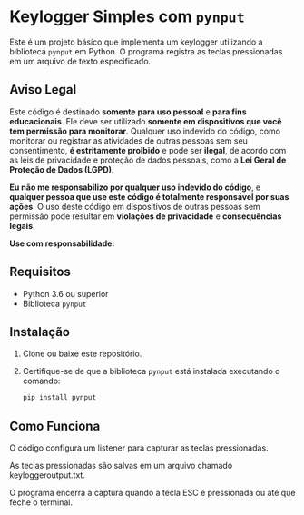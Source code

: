 # Keylogger Simples com `pynput`

Este é um projeto básico que implementa um keylogger utilizando a biblioteca `pynput` em Python. O programa registra as teclas pressionadas em um arquivo de texto especificado.

## Aviso Legal

Este código é destinado **somente para uso pessoal** e **para fins educacionais**. Ele deve ser utilizado **somente em dispositivos que você tem permissão para monitorar**. Qualquer uso indevido do código, como monitorar ou registrar as atividades de outras pessoas sem seu consentimento, **é estritamente proibido** e pode ser **ilegal**, de acordo com as leis de privacidade e proteção de dados pessoais, como a **Lei Geral de Proteção de Dados (LGPD)**.

**Eu não me responsabilizo por qualquer uso indevido do código**, e **qualquer pessoa que use este código é totalmente responsável por suas ações**. O uso deste código em dispositivos de outras pessoas sem permissão pode resultar em **violações de privacidade** e **consequências legais**.

**Use com responsabilidade.**


## Requisitos

- Python 3.6 ou superior
- Biblioteca `pynput`

## Instalação

1. Clone ou baixe este repositório.
2. Certifique-se de que a biblioteca `pynput` está instalada executando o comando:

   ```bash
   pip install pynput

## Como Funciona
O código configura um listener para capturar as teclas pressionadas.

As teclas pressionadas são salvas em um arquivo chamado keyloggeroutput.txt.

O programa encerra a captura quando a tecla ESC é pressionada ou até que feche o terminal.
